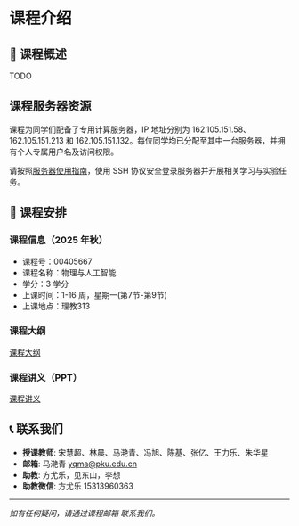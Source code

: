 # 课程介绍

## 📖 课程概述

TODO

## 课程服务器资源

课程为同学们配备了专用计算服务器，IP 地址分别为 162.105.151.58、162.105.151.213 和 162.105.151.132。每位同学均已分配至其中一台服务器，并拥有个人专属用户名及访问权限。

请按照[服务器使用指南](../setup/server)，使用 SSH 协议安全登录服务器并开展相关学习与实验任务。

## 📅 课程安排

### 课程信息（2025 年秋）

- 课程号：00405667
- 课程名称：物理与人工智能
- 学分：3 学分
- 上课时间：1-16 周，星期一(第7节-第9节)
- 上课地点：理教313

### 课程大纲

[课程大纲](./syllabus)

### 课程讲义（PPT）
[课程讲义](./slides)

## 📞 联系我们

- **授课教师**: 宋慧超、林晨、马滟青、冯旭、陈基、张亿、王力乐、朱华星
- **邮箱**: 马滟青 yqma@pku.edu.cn
- **助教**: 方尤乐，见东山，李想
- **助教微信**: 方尤乐 15313960363

---

*如有任何疑问，请通过课程邮箱  联系我们。*
